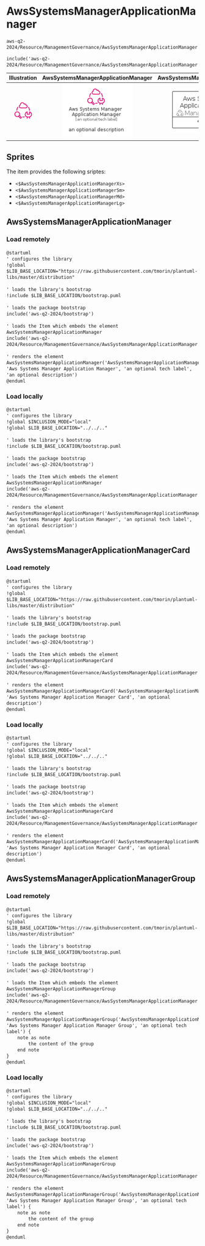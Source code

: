 # AwsSystemsManagerApplicationManager


```text
aws-q2-2024/Resource/ManagementGovernance/AwsSystemsManagerApplicationManager
```

```text
include('aws-q2-2024/Resource/ManagementGovernance/AwsSystemsManagerApplicationManager')
```



| Illustration | AwsSystemsManagerApplicationManager | AwsSystemsManagerApplicationManagerCard | AwsSystemsManagerApplicationManagerGroup |
| :---: | :---: | :---: | :---: |
| ![illustration for Illustration](../../../aws-q2-2024/Resource/ManagementGovernance/AwsSystemsManagerApplicationManager.png) | ![illustration for AwsSystemsManagerApplicationManager](../../../aws-q2-2024/Resource/ManagementGovernance/AwsSystemsManagerApplicationManager.Local.png) | ![illustration for AwsSystemsManagerApplicationManagerCard](../../../aws-q2-2024/Resource/ManagementGovernance/AwsSystemsManagerApplicationManagerCard.Local.png) | ![illustration for AwsSystemsManagerApplicationManagerGroup](../../../aws-q2-2024/Resource/ManagementGovernance/AwsSystemsManagerApplicationManagerGroup.Local.png) |



## Sprites
The item provides the following sriptes:

- `<$AwsSystemsManagerApplicationManagerXs>`
- `<$AwsSystemsManagerApplicationManagerSm>`
- `<$AwsSystemsManagerApplicationManagerMd>`
- `<$AwsSystemsManagerApplicationManagerLg>`





## AwsSystemsManagerApplicationManager

### Load remotely
```plantuml
@startuml
' configures the library
!global $LIB_BASE_LOCATION="https://raw.githubusercontent.com/tmorin/plantuml-libs/master/distribution"

' loads the library's bootstrap
!include $LIB_BASE_LOCATION/bootstrap.puml

' loads the package bootstrap
include('aws-q2-2024/bootstrap')

' loads the Item which embeds the element AwsSystemsManagerApplicationManager
include('aws-q2-2024/Resource/ManagementGovernance/AwsSystemsManagerApplicationManager')

' renders the element
AwsSystemsManagerApplicationManager('AwsSystemsManagerApplicationManager', 'Aws Systems Manager Application Manager', 'an optional tech label', 'an optional description')
@enduml
```

### Load locally
```plantuml
@startuml
' configures the library
!global $INCLUSION_MODE="local"
!global $LIB_BASE_LOCATION="../../.."

' loads the library's bootstrap
!include $LIB_BASE_LOCATION/bootstrap.puml

' loads the package bootstrap
include('aws-q2-2024/bootstrap')

' loads the Item which embeds the element AwsSystemsManagerApplicationManager
include('aws-q2-2024/Resource/ManagementGovernance/AwsSystemsManagerApplicationManager')

' renders the element
AwsSystemsManagerApplicationManager('AwsSystemsManagerApplicationManager', 'Aws Systems Manager Application Manager', 'an optional tech label', 'an optional description')
@enduml
```

## AwsSystemsManagerApplicationManagerCard

### Load remotely
```plantuml
@startuml
' configures the library
!global $LIB_BASE_LOCATION="https://raw.githubusercontent.com/tmorin/plantuml-libs/master/distribution"

' loads the library's bootstrap
!include $LIB_BASE_LOCATION/bootstrap.puml

' loads the package bootstrap
include('aws-q2-2024/bootstrap')

' loads the Item which embeds the element AwsSystemsManagerApplicationManagerCard
include('aws-q2-2024/Resource/ManagementGovernance/AwsSystemsManagerApplicationManager')

' renders the element
AwsSystemsManagerApplicationManagerCard('AwsSystemsManagerApplicationManagerCard', 'Aws Systems Manager Application Manager Card', 'an optional description')
@enduml
```

### Load locally
```plantuml
@startuml
' configures the library
!global $INCLUSION_MODE="local"
!global $LIB_BASE_LOCATION="../../.."

' loads the library's bootstrap
!include $LIB_BASE_LOCATION/bootstrap.puml

' loads the package bootstrap
include('aws-q2-2024/bootstrap')

' loads the Item which embeds the element AwsSystemsManagerApplicationManagerCard
include('aws-q2-2024/Resource/ManagementGovernance/AwsSystemsManagerApplicationManager')

' renders the element
AwsSystemsManagerApplicationManagerCard('AwsSystemsManagerApplicationManagerCard', 'Aws Systems Manager Application Manager Card', 'an optional description')
@enduml
```

## AwsSystemsManagerApplicationManagerGroup

### Load remotely
```plantuml
@startuml
' configures the library
!global $LIB_BASE_LOCATION="https://raw.githubusercontent.com/tmorin/plantuml-libs/master/distribution"

' loads the library's bootstrap
!include $LIB_BASE_LOCATION/bootstrap.puml

' loads the package bootstrap
include('aws-q2-2024/bootstrap')

' loads the Item which embeds the element AwsSystemsManagerApplicationManagerGroup
include('aws-q2-2024/Resource/ManagementGovernance/AwsSystemsManagerApplicationManager')

' renders the element
AwsSystemsManagerApplicationManagerGroup('AwsSystemsManagerApplicationManagerGroup', 'Aws Systems Manager Application Manager Group', 'an optional tech label') {
    note as note
        the content of the group
    end note
}
@enduml
```

### Load locally
```plantuml
@startuml
' configures the library
!global $INCLUSION_MODE="local"
!global $LIB_BASE_LOCATION="../../.."

' loads the library's bootstrap
!include $LIB_BASE_LOCATION/bootstrap.puml

' loads the package bootstrap
include('aws-q2-2024/bootstrap')

' loads the Item which embeds the element AwsSystemsManagerApplicationManagerGroup
include('aws-q2-2024/Resource/ManagementGovernance/AwsSystemsManagerApplicationManager')

' renders the element
AwsSystemsManagerApplicationManagerGroup('AwsSystemsManagerApplicationManagerGroup', 'Aws Systems Manager Application Manager Group', 'an optional tech label') {
    note as note
        the content of the group
    end note
}
@enduml
```

